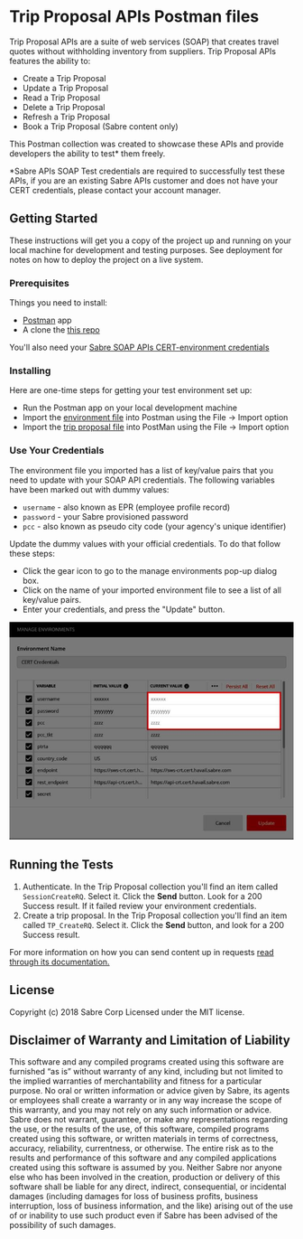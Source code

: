 # Trip Proposal APIs Postman files

Trip Proposal APIs are a suite of web services (SOAP) that creates travel quotes without withholding inventory from suppliers. Trip Proposal APIs features the ability to:

* Create a Trip Proposal
* Update a Trip Proposal
* Read a Trip Proposal
* Delete a Trip Proposal 
* Refresh a Trip Proposal
* Book a Trip Proposal (Sabre content only)

This Postman collection was created to showcase these APIs and provide developers the ability to test* them freely.

*Sabre APIs SOAP Test credentials are required to successfully test these APIs, if you are an existing Sabre APIs customer and does not have your CERT credentials, please contact your account manager.

## Getting Started

These instructions will get you a copy of the project up and running on your local machine for development and testing purposes. See deployment for notes on how to deploy the project on a live system.

### Prerequisites

Things you need to install:

* [Postman](https://www.getpostman.com/) app
* A clone the [this repo](https://github.com/SabreDevStudio/postman-collections)

You'll also need your  [Sabre SOAP APIs CERT-environment credentials](https://developer.sabre.com/resources/getting_started_with_sabre_apis/)

### Installing

Here are one-time steps for getting your test environment set up:

* Run the Postman app on your local development machine 
* Import the [environment file](./CERT_Credentials.postman_environment.json) into Postman using the File -> Import option
* Import the [trip proposal file](./Trip_Proposal_DEMO.postman_collection.json) into PostMan using the File -> Import option 

### Use Your Credentials

The environment file you imported has a list of key/value pairs that you need to update with your SOAP API credentials. The following variables have been marked out with dummy values:
 
  * `username` - also known as EPR (employee profile record)    
  * `password` - your Sabre provisioned password
  * `pcc` - also known as pseudo city code (your agency's unique identifier)

Update the dummy values with your official credentials. To do that follow these steps:

  * Click the gear icon to go to the manage environments pop-up dialog box.
  * Click on the name of your imported environment file to see a list of all key/value pairs.
  * Enter your credentials, and press the "Update" button.    

![environment varaibles](./postman_environ_vars.jpg)

## Running the Tests

1. Authenticate. In the Trip Proposal collection you'll find an item called `SessionCreateRQ`. Select it. Click the **Send** button. Look for a 200 Success result. If it failed review your environment credentials.
2. Create a trip proposal. In the Trip Proposal collection you'll find an item called `TP_CreateRQ`. Select it. Click the **Send** button, and look for a 200 Success result. 

For more information on how you can send content up in requests [read through its documentation.](https://developer.sabre.com/docs/read/soap_apis/management/trip_proposal) 

## License

Copyright (c) 2018 Sabre Corp Licensed under the MIT license.

## Disclaimer of Warranty and Limitation of Liability

This software and any compiled programs created using this software are furnished “as is” without warranty of any kind, including but not limited to the implied warranties of merchantability and fitness for a particular purpose. No oral or written information or advice given by Sabre, its agents or employees shall create a warranty or in any way increase the scope of this warranty, and you may not rely on any such information or advice.
Sabre does not warrant, guarantee, or make any representations regarding the use, or the results of the use, of this software, compiled programs created using this software, or written materials in terms of correctness, accuracy, reliability, currentness, or otherwise. The entire risk as to the results and performance of this software and any compiled applications created using this software is assumed by you. Neither Sabre nor anyone else who has been involved in the creation, production or delivery of this software shall be liable for any direct, indirect, consequential, or incidental damages (including damages for loss of business profits, business interruption, loss of business information, and the like) arising out of the use of or inability to use such product even if Sabre has been advised of the possibility of such damages.
